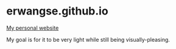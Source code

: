 # erwangse.github.io
[My personal website](https://erwan.sh/)

My goal is for it to be very light while still being visually-pleasing.

